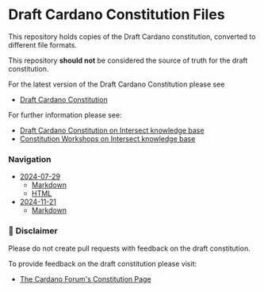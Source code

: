 # Draft Cardano Constitution Files

This repository holds copies of the Draft Cardano constitution, converted to different file formats.

This repository **should not** be considered the source of truth for the draft constitution.

For the latest version of the Draft Cardano Constitution please see
- [Draft Cardano Constitution](https://2024constitutionalconsultation.docs.intersectmbo.org/cardanos-constitution/draft-cardano-constitution)

For further information please see:
 - [Draft Cardano Constitution on Intersect knowledge base](https://docs.intersectmbo.org/cardano/cardano-governance/cardano-constitution/draft-cardano-constitution)
 - [Constitution Workshops on Intersect knowledge base](https://intersect.gitbook.io/constitution)

### Navigation

- [2024-07-29](./2024-07-29/)
  - [Markdown](./2024-07-29/2024-07-29-draft-consitution-converted.md)
  - [HTML](./2024-07-29/2024-07-29-draft-consitution-converted.html)
- [2024-11-21](./2024-11-21/)
  - [Markdown](./2024-11-21/2024-11-21-draft-consitution-converted.md)

### 🚨 **Disclaimer** 

Please do not create pull requests with feedback on the draft constitution.

To provide feedback on the draft constitution please visit:
- [The Cardano Forum's Constitution Page](https://forum.cardano.org/c/governance/constitution/212)